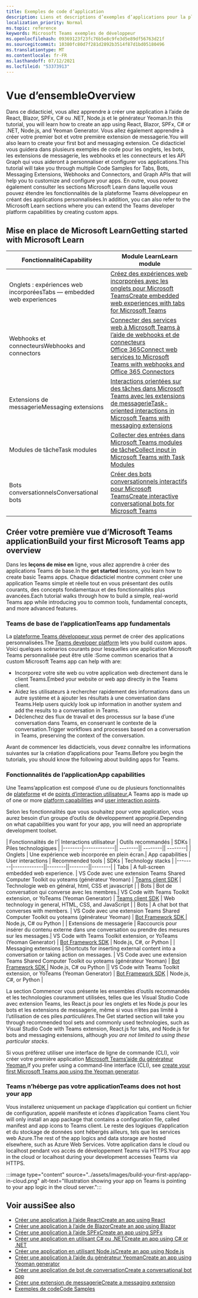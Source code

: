 ```yaml
---
title: Exemples de code d’application
description: Liens et descriptions d’exemples d’applications pour la plateforme Microsoft Teams développeur
localization_priority: Normal
ms.topic: reference
keywords: Microsoft Teams exemples de développeur
ms.openlocfilehash: 09369123f23fc76b5e8c9fe3d5e89df56763d21f
ms.sourcegitcommit: 10380fc80d7f281d2892b3514f87d1bd05180496
ms.translationtype: MT
ms.contentlocale: fr-FR
ms.lasthandoff: 07/12/2021
ms.locfileid: "53373913"
---
```

# <a name="overview"></a><span data-ttu-id="1f184-104">Vue d’ensemble</span><span class="sxs-lookup"><span data-stu-id="1f184-104">Overview</span></span>

<span data-ttu-id="1f184-105">Dans ce didacticiel, vous allez apprendre à créer une application à l’aide de React, Blazor, SPFx, C# ou .NET, Node.js et le générateur Yeoman.</span><span class="sxs-lookup"><span data-stu-id="1f184-105">In this tutorial, you will learn how to create an app using React, Blazor, SPFx, C# or .NET, Node.js, and Yeoman Generator.</span></span> <span data-ttu-id="1f184-106">Vous allez également apprendre à créer votre premier bot et votre première extension de messagerie.</span><span class="sxs-lookup"><span data-stu-id="1f184-106">You will also learn to create your first bot and messaging extension.</span></span> <span data-ttu-id="1f184-107">Ce didacticiel vous guidera dans plusieurs exemples de code pour les onglets, les bots, les extensions de messagerie, les webhooks et les connecteurs et les API Graph qui vous aideront à personnaliser et configurer vos applications.</span><span class="sxs-lookup"><span data-stu-id="1f184-107">This tutorial will take you through multiple Code Samples for Tabs, Bots, Messaging Extensions, Webhooks and Connectors, and Graph APIs that will help you to customize and configure your apps.</span></span> <span data-ttu-id="1f184-108">En outre, vous pouvez également consulter les sections Microsoft Learn dans laquelle vous pouvez étendre les fonctionnalités de la plateforme Teams développeur en créant des applications personnalisées.</span><span class="sxs-lookup"><span data-stu-id="1f184-108">In addition, you can also refer to the Microsoft Learn sections where you can extend the Teams developer platform capabilities by creating custom apps.</span></span>  

## <a name="getting-started-with-microsoft-learn"></a><span data-ttu-id="1f184-109">Mise en place de Microsoft Learn</span><span class="sxs-lookup"><span data-stu-id="1f184-109">Getting started with Microsoft Learn</span></span>

| <span data-ttu-id="1f184-110">**Fonctionnalité**</span><span class="sxs-lookup"><span data-stu-id="1f184-110">**Capability**</span></span>| <span data-ttu-id="1f184-111">**Module Learn**</span><span class="sxs-lookup"><span data-stu-id="1f184-111">**Learn module**</span></span>|
|--------|-------------|
| <span data-ttu-id="1f184-112">Onglets : expériences web incorporées</span><span class="sxs-lookup"><span data-stu-id="1f184-112">Tabs  — embedded web experiences</span></span>  |  [<span data-ttu-id="1f184-113">Créez des expériences web incorporées avec les onglets pour Microsoft Teams</span><span class="sxs-lookup"><span data-stu-id="1f184-113">Create embedded web experiences with tabs for Microsoft Teams</span></span>](/learn/modules/embedded-web-experiences/) |
| <span data-ttu-id="1f184-114">Webhooks et connecteurs</span><span class="sxs-lookup"><span data-stu-id="1f184-114">Webhooks and connectors</span></span>  |  [<span data-ttu-id="1f184-115">Connecter des services web à Microsoft Teams à l’aide de webhooks et de connecteurs Office 365</span><span class="sxs-lookup"><span data-stu-id="1f184-115">Connect web services to Microsoft Teams with webhooks and Office 365 Connectors</span></span>](/learn/modules/msteams-webhooks-connectors/) |
|<span data-ttu-id="1f184-116">Extensions de messagerie</span><span class="sxs-lookup"><span data-stu-id="1f184-116">Messaging extensions</span></span>  | [<span data-ttu-id="1f184-117">Interactions orientées sur des tâches dans Microsoft Teams avec les extensions de messagerie</span><span class="sxs-lookup"><span data-stu-id="1f184-117">Task-oriented interactions in Microsoft Teams with messaging extensions</span></span>](/learn/modules/msteams-messaging-extensions/)  |
| <span data-ttu-id="1f184-118">Modules de tâche</span><span class="sxs-lookup"><span data-stu-id="1f184-118">Task modules</span></span> |  [<span data-ttu-id="1f184-119">Collecter des entrées dans Microsoft Teams modules de tâche</span><span class="sxs-lookup"><span data-stu-id="1f184-119">Collect input in Microsoft Teams with Task Modules</span></span>](/learn/modules/msteams-task-modules/) |
| <span data-ttu-id="1f184-120">Bots conversationnels</span><span class="sxs-lookup"><span data-stu-id="1f184-120">Conversational bots</span></span>  | [<span data-ttu-id="1f184-121">Créer des bots conversationnels interactifs pour Microsoft Teams</span><span class="sxs-lookup"><span data-stu-id="1f184-121">Create interactive conversational bots for Microsoft Teams</span></span>](/learn/modules/msteams-conversation-bots/)  |

## <a name="build-your-first-microsoft-teams-app-overview"></a><span data-ttu-id="1f184-122">Créer votre première vue d’Microsoft Teams application</span><span class="sxs-lookup"><span data-stu-id="1f184-122">Build your first Microsoft Teams app overview</span></span>

<span data-ttu-id="1f184-123">Dans les **leçons de mise en** ligne, vous allez apprendre à créer des applications Teams de base.</span><span class="sxs-lookup"><span data-stu-id="1f184-123">In the **get started** lessons, you learn how to create basic Teams apps.</span></span> <span data-ttu-id="1f184-124">Chaque didacticiel montre comment créer une application Teams simple et réelle tout en vous présentant des outils courants, des concepts fondamentaux et des fonctionnalités plus avancées.</span><span class="sxs-lookup"><span data-stu-id="1f184-124">Each tutorial walks through how to build a simple, real-world Teams app while introducing you to common tools, fundamental concepts, and more advanced features.</span></span>

### <a name="teams-app-fundamentals"></a><span data-ttu-id="1f184-125">Teams de base de l’application</span><span class="sxs-lookup"><span data-stu-id="1f184-125">Teams app fundamentals</span></span>

<span data-ttu-id="1f184-126">La [plateforme Teams développeur vous](../overview.md) permet de créer des applications personnalisées.</span><span class="sxs-lookup"><span data-stu-id="1f184-126">The [Teams developer platform](../overview.md) lets you build custom apps.</span></span> <span data-ttu-id="1f184-127">Voici quelques scénarios courants pour lesquelles une application Microsoft Teams personnalisée peut être utile :</span><span class="sxs-lookup"><span data-stu-id="1f184-127">Some common scenarios that a custom Microsoft Teams app can help with are:</span></span>

* <span data-ttu-id="1f184-128">Incorporez votre site web ou votre application web directement dans le client Teams.</span><span class="sxs-lookup"><span data-stu-id="1f184-128">Embed your website or web app directly in the Teams client.</span></span>
* <span data-ttu-id="1f184-129">Aidez les utilisateurs à rechercher rapidement des informations dans un autre système et à ajouter les résultats à une conversation dans Teams.</span><span class="sxs-lookup"><span data-stu-id="1f184-129">Help users quickly look up information in another system and add the results to a conversation in Teams.</span></span>
* <span data-ttu-id="1f184-130">Déclenchez des flux de travail et des processus sur la base d’une conversation dans Teams, en conservant le contexte de la conversation.</span><span class="sxs-lookup"><span data-stu-id="1f184-130">Trigger workflows and processes based on a conversation in Teams, preserving the context of the conversation.</span></span>

<span data-ttu-id="1f184-131">Avant de commencer les didacticiels, vous devez connaître les informations suivantes sur la création d’applications pour Teams.</span><span class="sxs-lookup"><span data-stu-id="1f184-131">Before you begin the tutorials, you should know the following about building apps for Teams.</span></span>

### <a name="app-capabilities"></a><span data-ttu-id="1f184-132">Fonctionnalités de l’application</span><span class="sxs-lookup"><span data-stu-id="1f184-132">App capabilities</span></span>

<span data-ttu-id="1f184-133">Une Teams’application est composé d’une ou de plusieurs fonctionnalités de [plateforme](../concepts/capabilities-overview.md) et de [points d’interaction utilisateur.](../concepts/extensibility-points.md)</span><span class="sxs-lookup"><span data-stu-id="1f184-133">A Teams app is made up of one or more [platform capabilities](../concepts/capabilities-overview.md) and [user interaction points](../concepts/extensibility-points.md).</span></span>

<span data-ttu-id="1f184-134">Selon les fonctionnalités que vous souhaitez pour votre application, vous aurez besoin d’un groupe d’outils de développement approprié.</span><span class="sxs-lookup"><span data-stu-id="1f184-134">Depending on what capabilities you want for your app, you will need an appropriate development toolset.</span></span>

<span data-ttu-id="1f184-135">| Fonctionnalités de l'| Interactions utilisateur | Outils recommandés | SDKs | Piles technologiques | |--------|-------------|| --------|| --------|| --------| | Onglets | Une expérience web incorporée en plein écran.</span><span class="sxs-lookup"><span data-stu-id="1f184-135">| App capabilities | User interactions | Recommended tools | SDKs | Technology stacks | |--------|-------------||--------||--------||--------| | Tabs | A full-screen embedded web experience.</span></span> <span data-ttu-id="1f184-136">| VS Code avec une extension Teams Shared Computer Toolkit ou yoteams (générateur Yeoman) | [Teams client SDK](/javascript/api/overview/msteams-client) | Technologie web en général, html, CSS et javascript | | Bots | Bot de conversation qui converse avec les membres.</span><span class="sxs-lookup"><span data-stu-id="1f184-136">| VS Code with Teams Toolkit extension, or YoTeams (Yeoman Generator) | [Teams client SDK](/javascript/api/overview/msteams-client) | Web technology in general, HTML, CSS, and JavaScript | | Bots | A chat bot that converses with members.</span></span> <span data-ttu-id="1f184-137">| VS Code avec une extension Teams Shared Computer Toolkit ou yoteams (générateur Yeoman) | [Bot Framework SDK |](https://dev.botframework.com/) Node.js, C# ou Python | | Extensions de messagerie | Raccourcis pour insérer du contenu externe dans une conversation ou prendre des mesures sur les messages.</span><span class="sxs-lookup"><span data-stu-id="1f184-137">| VS Code with Teams Toolkit extension, or YoTeams (Yeoman Generator) | [Bot Framework SDK](https://dev.botframework.com/) | Node.js, C#, or Python | | Messaging extensions | Shortcuts for inserting external content into a conversation or taking action on messages.</span></span> <span data-ttu-id="1f184-138">| VS Code avec une extension Teams Shared Computer Toolkit ou yoteams (générateur Yeoman) | [Bot Framework SDK |](https://dev.botframework.com/) Node.js, C# ou Python |</span><span class="sxs-lookup"><span data-stu-id="1f184-138">| VS Code with Teams Toolkit extension, or YoTeams (Yeoman Generator) | [Bot Framework SDK](https://dev.botframework.com/) | Node.js, C#, or Python |</span></span>

<span data-ttu-id="1f184-139">La section Commencer vous présente les ensembles d’outils recommandés et les technologies couramment utilisées, telles que les Visual Studio Code avec extension Teams, les React.js pour les onglets et les Node.js pour les bots et les extensions de messagerie, même si vous n’êtes pas limité à l’utilisation de ces piles *particulières.*</span><span class="sxs-lookup"><span data-stu-id="1f184-139">The Get started section will take you through recommended tool sets and commonly used technologies, such as Visual Studio Code with Teams extension, React.js for tabs, and Node.js for bots and messaging extensions, although *you are not limited to using these particular stacks*.</span></span>

<span data-ttu-id="1f184-140">Si vous préférez utiliser une interface de ligne de commande (CLI), voir créer votre première application [Microsoft Teams’aide du générateur Yeoman.](../get-started/get-started-yeoman.md)</span><span class="sxs-lookup"><span data-stu-id="1f184-140">If you prefer using a command-line interface (CLI), see [create your first Microsoft Teams app using the Yeoman generator](../get-started/get-started-yeoman.md).</span></span>

### <a name="teams-does-not-host-your-app"></a><span data-ttu-id="1f184-141">Teams n’héberge pas votre application</span><span class="sxs-lookup"><span data-stu-id="1f184-141">Teams does not host your app</span></span>

<span data-ttu-id="1f184-142">Vous installerez uniquement un package d’application qui contient un fichier de configuration, appelé manifeste et icônes d’application Teams client.</span><span class="sxs-lookup"><span data-stu-id="1f184-142">You will only install an app package that contains a configuration file, called manifest and app icons to Teams client.</span></span> <span data-ttu-id="1f184-143">Le reste des logiques d’application et du stockage de données sont hébergés ailleurs, tels que les services web Azure.</span><span class="sxs-lookup"><span data-stu-id="1f184-143">The rest of the app logics and data storage are hosted elsewhere, such as Azure Web Services.</span></span> <span data-ttu-id="1f184-144">Votre application dans le cloud ou localhost pendant vos accès de développement Teams via HTTPS.</span><span class="sxs-lookup"><span data-stu-id="1f184-144">Your app in the cloud or localhost during your development accesses Teams via HTTPS.</span></span>

:::image type="content" source="../assets/images/build-your-first-app/app-in-cloud.png" alt-text="Illustration showing your app on Teams is pointing to your app logic in the cloud server.":::

## <a name="see-also"></a><span data-ttu-id="1f184-146">Voir aussi</span><span class="sxs-lookup"><span data-stu-id="1f184-146">See also</span></span>

* [<span data-ttu-id="1f184-147">Créer une application à l’aide React</span><span class="sxs-lookup"><span data-stu-id="1f184-147">Create an app using React</span></span>](first-app-react.md)
* [<span data-ttu-id="1f184-148">Créer une application à l’aide de Blazor</span><span class="sxs-lookup"><span data-stu-id="1f184-148">Create an app using Blazor</span></span>](first-app-blazor.md)
* [<span data-ttu-id="1f184-149">Créer une application à l’aide SPFx</span><span class="sxs-lookup"><span data-stu-id="1f184-149">Create an app using SPFx</span></span>](first-app-spfx.md)
* [<span data-ttu-id="1f184-150">Créer une application en utilisant C# ou .NET</span><span class="sxs-lookup"><span data-stu-id="1f184-150">Create an app using C# or .NET</span></span>](get-started-dotnet-app-studio.md)
* [<span data-ttu-id="1f184-151">Créer une application en utilisant Node.js</span><span class="sxs-lookup"><span data-stu-id="1f184-151">Create an app using Node.js</span></span>](get-started-nodejs-app-studio.md)
* [<span data-ttu-id="1f184-152">Créer une application à l’aide du générateur Yeoman</span><span class="sxs-lookup"><span data-stu-id="1f184-152">Create an app using Yeoman generator</span></span>](get-started-yeoman.md)
* [<span data-ttu-id="1f184-153">Créer une application de bot de conversation</span><span class="sxs-lookup"><span data-stu-id="1f184-153">Create a conversational bot app</span></span>](first-app-bot.md)
* [<span data-ttu-id="1f184-154">Créer une extension de messagerie</span><span class="sxs-lookup"><span data-stu-id="1f184-154">Create a messaging extension</span></span>](first-message-extension.md)
* [<span data-ttu-id="1f184-155">Exemples de code</span><span class="sxs-lookup"><span data-stu-id="1f184-155">Code Samples</span></span>](https://github.com/OfficeDev/Microsoft-Teams-Samples)
